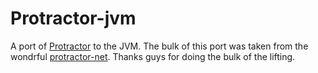 # Protractor-jvm
A port of [Protractor](http://angular.github.io) to the JVM. The bulk of this port was taken from the wondrful [protractor-net](http://github.com/bbaia/protractor-net). Thanks guys for doing the bulk of the lifting. 
